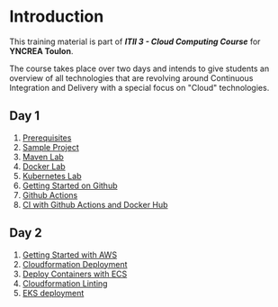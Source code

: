 # Introduction

This training material is part of **_ITII 3 - Cloud Computing Course_** for **YNCREA Toulon**.

The course takes place over two days and intends to give students an overview of all technologies that are revolving around Continuous Integration and Delivery with a special focus on "Cloud" technologies.

## Day 1

1. [Prerequisites](./prerequisites.md)
1. [Sample Project](./javaspringboot.md)
1. [Maven Lab](./maven.md)
1. [Docker Lab](./docker.md)
1. [Kubernetes Lab](./kubernetes.md)
1. [Getting Started on Github](./github.md)
1. [Github Actions](./github-actions.md)
1. [CI with Github Actions and Docker Hub](./dockerhub.md)

## Day 2

1. [Getting Started with AWS](./aws.md)
1. [Cloudformation Deployment](./cloudformation.md)
1. [Deploy Containers with ECS](./ecs.md)
1. [Cloudformation Linting](./cfn-nag.md)
1. [EKS deployment](./eks.md)